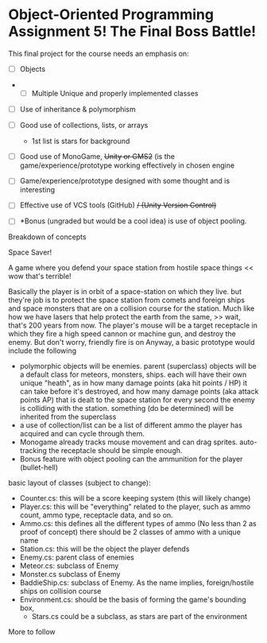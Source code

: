 # Object-Oriented Programming Assignment 5! The Final Boss Battle!

This final project for the course needs an emphasis on:

- [ ] Objects
* - [ ] Multiple Unique and properly implemented classes
- [ ] Use of inheritance & polymorphism
- [ ] Good use of collections, lists, or arrays
  - 1st list is stars for background
- [ ] Good use of MonoGame, ~~Unity or GMS2~~ (is the game/experience/prototype working effectively in chosen engine
- [ ] Game/experience/prototype designed with some thought and is interesting
- [ ] Effective use of VCS tools (GitHub) ~~/ (Unity Version Control)~~
- [ ] *Bonus (ungraded but would be a cool idea) is use of object pooling.


Breakdown of concepts

Space Saver!

A game where you defend your space station from hostile space things << wow that's terrible!

Basically the player is in orbit of a space-station on which they live. but they're job is to protect the space station from comets and foreign ships and space monsters that are on a collision course for the station. Much like how we have lasers that help protect the earth from the same, >> wait, that's 200 years from now.
The player's mouse will be a target receptacle in which they fire a high speed cannon or machine gun, and destroy the enemy. But don't worry, friendly fire is on
Anyway, a basic prototype would include the following

* polymorphic objects will be enemies. parent (superclass) objects will be a default class for meteors, monsters, ships. each will have their own unique "heath", as in how many damage points (aka hit points / HP) it can take before it's destroyed, and how many damage points (aka attack points AP) that is dealt to the space station for every second the enemy is colliding with the station. something (do be determined) will be inherited from the superclass
* a use of collection/list can be a list of different ammo the player has acquired and can cycle through them.
* Monogame already tracks mouse movement and can drag sprites. auto-tracking the receptacle should be simple enough.
* Bonus feature with object pooling can the ammunition for the player (bullet-hell)

basic layout of classes (subject to change):

- Counter.cs: this will be a score keeping system (this will likely change)
- Player.cs: this will be "everything" related to the player, such as ammo count, ammo type, receptacle data, and so on.
- Ammo.cs: this defines all the different types of ammo (No less than 2 as proof of concept)
there should be 2 classes of ammo with a unique name
- Station.cs: this will be the object the player defends
- Enemy.cs: parent class of enemies
- Meteor.cs: subclass of Enemy
- Monster.cs subclass of Enemy
- BaddieShip.cs: subclass of Enemy. As the name implies, foreign/hostile ships on collision course
- Environment.cs: should be the basis of forming the game's bounding box,
  - Stars.cs could be a subclass, as stars are part of the environment


More to follow
